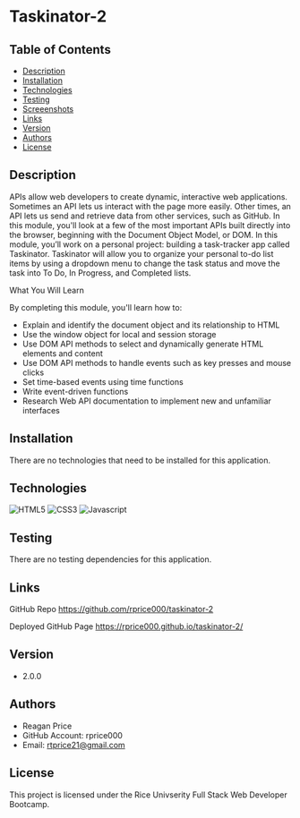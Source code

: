 # Taskinator-2

## Table of Contents
* [Description](#description)
* [Installation](#installation)
* [Technologies](#technologies)
* [Testing](#testing)
* [Screeenshots](#screenshots)
* [Links](#links)
* [Version](#version)
* [Authors](#authors)
* [License](#license)

## Description
APIs allow web developers to create dynamic, interactive web applications. Sometimes an API lets us interact with the page more easily. Other times, an API lets us send and retrieve data from other services, such as GitHub. In this module, you'll look at a few of the most important APIs built directly into the browser, beginning with the Document Object Model, or DOM. In this module, you’ll work on a personal project: building a task-tracker app called Taskinator. Taskinator will allow you to organize your personal to-do list items by using a dropdown menu to change the task status and move the task into To Do, In Progress, and Completed lists.

What You Will Learn

By completing this module, you'll learn how to:
- Explain and identify the document object and its relationship to HTML
- Use the window object for local and session storage
- Use DOM API methods to select and dynamically generate HTML elements and content
- Use DOM API methods to handle events such as key presses and mouse clicks
- Set time-based events using time functions
- Write event-driven functions
- Research Web API documentation to implement new and unfamiliar interfaces


## Installation
There are no technologies that need to be installed for this application.

## Technologies
![HTML5](https://img.shields.io/badge/-HTML5-cf250e?logo=html5&logoColor=white&style=plastic)
![CSS3](https://img.shields.io/badge/-CSS3-0817e2?logo=css3&logoColor=white&style=plastic)
![Javascript](https://img.shields.io/badge/-Javascript-F7DF1E?logo=javascript&logoColor=black&style=plastic)

## Testing
There are no testing dependencies for this application.

## Links
GitHub Repo
https://github.com/rprice000/taskinator-2

Deployed GitHub Page
https://rprice000.github.io/taskinator-2/

## Version
- 2.0.0

## Authors
- Reagan Price
- GitHub Account: rprice000
- Email: rtprice21@gmail.com

## License
This project is licensed under the Rice Univserity Full Stack Web Developer Bootcamp.